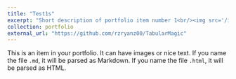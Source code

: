 ```yaml
---
title: "Test1s"
excerpt: "Short description of portfolio item number 1<br/><img src='/images/500x300.png'>"
collection: portfolio
external_url: "https://github.com/rzryanz00/TabularMagic"
---
```


This is an item in your portfolio. It can have images or nice text. If you name the file `.md`, it will be parsed as Markdown. If you name the file `.html`, it will be parsed as HTML.
